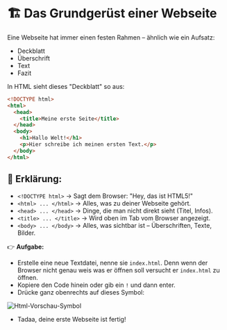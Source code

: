 # 🏗️ Das Grundgerüst einer Webseite

Eine Webseite hat immer einen festen Rahmen – ähnlich wie ein Aufsatz:

- Deckblatt
- Überschrift
- Text
- Fazit

In HTML sieht dieses "Deckblatt" so aus:

```html
<!DOCTYPE html>
<html>
  <head>
    <title>Meine erste Seite</title>
  </head>
  <body>
    <h1>Hallo Welt!</h1>
    <p>Hier schreibe ich meinen ersten Text.</p>
  </body>
</html>
```

## 📝 Erklärung:

- `<!DOCTYPE html>` → Sagt dem Browser: "Hey, das ist HTML5!"
- `<html> ... </html>` → Alles, was zu deiner Webseite gehört.
- `<head> ... </head>` → Dinge, die man nicht direkt sieht (Titel, Infos).
- `<title> ... </title>` → Wird oben im Tab vom Browser angezeigt.
- `<body> ... </body>` → Alles, was sichtbar ist – Überschriften, Texte, Bilder.

👉 **Aufgabe:**

- Erstelle eine neue Textdatei, nenne sie `index.html`. Denn wenn der Browser nicht genau weis was er öffnen soll versucht er `index.html` zu öffnen.
- Kopiere den Code hinein oder gib ein `!` und dann enter.
- Drücke ganz obenrechts auf dieses Symbol:

![Html-Vorschau-Symbol](/codecamp/img/html_preview.png)

- Tadaa, deine erste Webseite ist fertig!
